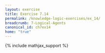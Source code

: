 ```yaml
---
layout: exercise
title: Exercise 7.14
permalink: /knowledge-logic-exercises/ex_14/
breadcrumb: 7-Logical-Agents
canonical_id: ch7ex14
home: "true"
---
```


{% include mathjax_support %}


